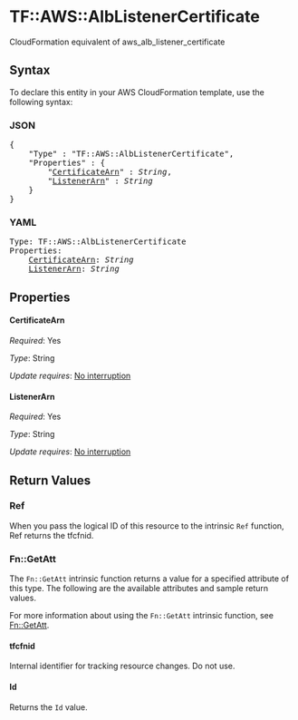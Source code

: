 # TF::AWS::AlbListenerCertificate

CloudFormation equivalent of aws_alb_listener_certificate

## Syntax

To declare this entity in your AWS CloudFormation template, use the following syntax:

### JSON

<pre>
{
    "Type" : "TF::AWS::AlbListenerCertificate",
    "Properties" : {
        "<a href="#certificatearn" title="CertificateArn">CertificateArn</a>" : <i>String</i>,
        "<a href="#listenerarn" title="ListenerArn">ListenerArn</a>" : <i>String</i>
    }
}
</pre>

### YAML

<pre>
Type: TF::AWS::AlbListenerCertificate
Properties:
    <a href="#certificatearn" title="CertificateArn">CertificateArn</a>: <i>String</i>
    <a href="#listenerarn" title="ListenerArn">ListenerArn</a>: <i>String</i>
</pre>

## Properties

#### CertificateArn

_Required_: Yes

_Type_: String

_Update requires_: [No interruption](https://docs.aws.amazon.com/AWSCloudFormation/latest/UserGuide/using-cfn-updating-stacks-update-behaviors.html#update-no-interrupt)

#### ListenerArn

_Required_: Yes

_Type_: String

_Update requires_: [No interruption](https://docs.aws.amazon.com/AWSCloudFormation/latest/UserGuide/using-cfn-updating-stacks-update-behaviors.html#update-no-interrupt)

## Return Values

### Ref

When you pass the logical ID of this resource to the intrinsic `Ref` function, Ref returns the tfcfnid.

### Fn::GetAtt

The `Fn::GetAtt` intrinsic function returns a value for a specified attribute of this type. The following are the available attributes and sample return values.

For more information about using the `Fn::GetAtt` intrinsic function, see [Fn::GetAtt](https://docs.aws.amazon.com/AWSCloudFormation/latest/UserGuide/intrinsic-function-reference-getatt.html).

#### tfcfnid

Internal identifier for tracking resource changes. Do not use.

#### Id

Returns the <code>Id</code> value.

